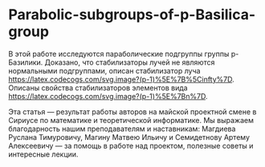 # Parabolic-subgroups-of-p-Basilica-group

В этой работе исследуются параболические подгруппы группы p-Базилики. Доказано, что стабилизаторы лучей не являются нормальными подгруппами, описан стабилизатор луча https://latex.codecogs.com/svg.image?(p-1)%5E%7B%5Cinfty%7D. Описаны свойства стабилизаторов элементов вида https://latex.codecogs.com/svg.image?(p-1)%5E%7Bn%7D.

Эта статья — результат работы авторов на майской проектной смене в Сириусе по математике и теоретической информатике. Мы выражаем благодарность нашим преподавателям и наставникам: Магдиева Руслана Тимуровичу, Магину Матвею Ильичу и Семидетнову Артему Алексеевичу — за помощь в работе над проектом, полезные советы и интересные лекции.
